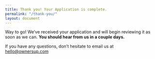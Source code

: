 ```yaml
---
title: Thank you! Your Application is complete.
permalink: "/thank-you/"
layout: document
---
```


Way to go! We’ve received your application and will begin reviewing it as soon as we can. **You should hear from us in a couple days.**

If you have any questions, don’t hesitate to email us at [hello@ownersup.com](mailto:hello@ownersup.com)